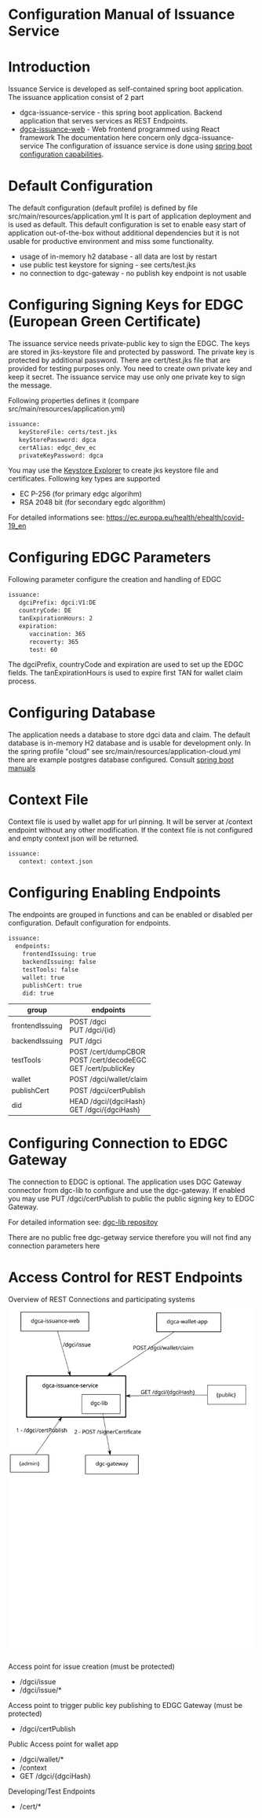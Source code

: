 # Configuration Manual of Issuance Service

# Introduction
Issuance Service is developed as self-contained spring boot application.
The issuance application consist of 2 part
 * dgca-issuance-service - this spring boot application. Backend application that serves services as REST Endpoints.
 * [dgca-issuance-web](https://github.com/eu-digital-green-certificates/dgca-issuance-web) - Web frontend programmed using React framework
The documentation here concern only dgca-issuance-service
The configuration of issuance service is done using [spring boot configuration capabilities](https://docs.spring.io/spring-boot/docs/current/reference/html/spring-boot-features.html#boot-features-external-config).
   
# Default Configuration
The default configuration (default profile) is defined by file src/main/resources/application.yml
It is part of application deployment and is used as default.
This default configuration is set to enable easy start of application out-of-the-box without additional dependencies but
it is not usable for productive environment and miss some functionality.
* usage of in-memory h2 database - all data are lost by restart
* use public test keystore for signing - see certs/test.jks
* no connection to dgc-gateway - no publish key endpoint is not usable

# Configuring Signing Keys for EDGC (European Green Certificate)
The issuance service needs private-public key to sign the EDGC.
The keys are stored in jks-keystore file and protected by password.
The private key is protected by additional password.
There are cert/test.jks file that are provided for testing purposes only.
You need to create own private key and keep it secret.
The issuance service may use only one private key to sign the message.

Following properties defines it (compare src/main/resources/application.yml)

```
issuance:
   keyStoreFile: certs/test.jks
   keyStorePassword: dgca
   certAlias: edgc_dev_ec
   privateKeyPassword: dgca
```

You may use the [Keystore Explorer](https://keystore-explorer.org/) to create jks keystore file and certificates.
Following key types are supported
* EC P-256 (for primary edgc algorihm)
* RSA 2048 bit (for secondary egdc algorithm)

For detailed informations see: https://ec.europa.eu/health/ehealth/covid-19_en

# Configuring EDGC Parameters
Following parameter configure the creation and handling of EDGC

```
issuance:
   dgciPrefix: dgci:V1:DE
   countryCode: DE
   tanExpirationHours: 2
   expiration:
      vaccination: 365
      recoverty: 365
      test: 60
```

The dgciPrefix, countryCode and expiration are used to set up the EDGC fields.
The tanExpirationHours is used to expire first TAN for wallet claim process. 

# Configuring Database
The application needs a database to store dgci data and claim.
The default database is in-memory H2 database and is usable for development only.
In the spring profile "cloud" see src/main/resources/application-cloud.yml there are example postgres database configured.
Consult [spring boot manuals](https://docs.spring.io/spring-boot/docs/current/reference/html/howto.html#howto-data-access) 

# Context File
Context file is used by wallet app for url pinning. It will be server at /context endpoint without any other modification.
If the context file is not configured and empty context json will be returned.

```
issuance:
   context: context.json
```

# Configuring Enabling Endpoints

The endpoints are grouped in functions and can be enabled or disabled per configuration.
Default configuration for endpoints.

```
issuance:
  endpoints:
    frontendIssuing: true
    backendIssuing: false
    testTools: false
    wallet: true
    publishCert: true
    did: true
```

| group           | endpoints                 |
| ----------------|-------------------------- |
| frontendIssuing | POST /dgci<br/> PUT /dgci/{id} |
| backendIssuing | PUT /dgci |
| testTools | POST /cert/dumpCBOR<br>POST /cert/decodeEGC<br>GET /cert/publicKey |
| wallet | POST /dgci/wallet/claim |
| publishCert | POST /dgci/certPublish |
| did | HEAD /dgci/{dgciHash}<br/>GET /dgci/{dgciHash} |

  
# Configuring Connection to EDGC Gateway
The connection to EDGC is optional.
The application uses DGC Gateway connector from dgc-lib to configure and use the dgc-gateway. 
If enabled you may use PUT /dgci/certPublish to public the public signing key to EDGC Gateway.

For detailed information see:
[dgc-lib repositoy](https://github.com/eu-digital-green-certificates/dgc-lib)

There are no public free dgc-getway service therefore you will not find any connection parameters here

# Access Control for REST Endpoints

Overview of REST Connections and participating systems
![Issuance Service Overview](issuance-service-overview.svg)


Access point for issue creation (must be protected)
* /dgci/issue
* /dgci/issue/*

Access point to trigger public key publishing to EDGC Gateway (must be protected)
* /dgci/certPublish

Public Access point for wallet app
* /dgci/wallet/*
* /context
* GET /dgci/{dgciHash}

Developing/Test Endpoints
* /cert/*




